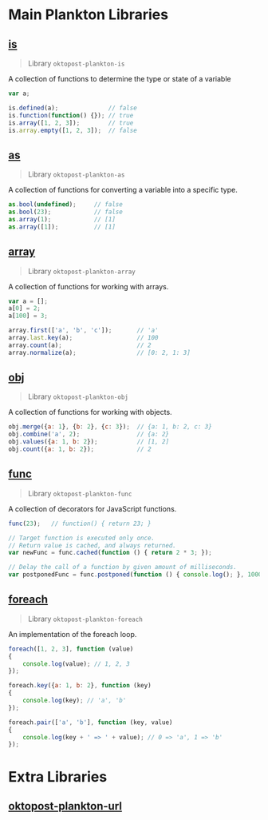 # Main Plankton Libraries


## [is](./plankton/is.md)

> Library `oktopost-plankton-is`

A collection of functions to determine the type or state of a variable

```js
var a;

is.defined(a);				// false
is.function(function() {});	// true
is.array([1, 2, 3]);		// true
is.array.empty([1, 2, 3]);	// false
```

## [as](./plankton/as.md)

> Library `oktopost-plankton-as`

A collection of functions for converting a variable into a specific type. 

```js
as.bool(undefined);		// false
as.bool(23);			// false
as.array(1);			// [1]
as.array([1]);			// [1]
```

## [array](./plankton/array.md)

> Library `oktopost-plankton-array`

A collection of functions for working with arrays.

```js
var a = [];
a[0] = 2;
a[100] = 3;

array.first(['a', 'b', 'c']);		// 'a'
array.last.key(a);					// 100
array.count(a);						// 2
array.normalize(a);					// [0: 2, 1: 3]
```

## [obj](./plankton/obj.md)

> Library `oktopost-plankton-obj`

A collection of functions for working with objects.

```js
obj.merge({a: 1}, {b: 2}, {c: 3});	// {a: 1, b: 2, c: 3}
obj.combine('a', 2);				// {a: 2}
obj.values({a: 1, b: 2});			// [1, 2]
obj.count({a: 1, b: 2});			// 2
```

## [func](./plankton/func.md)

> Library `oktopost-plankton-func`

A collection of decorators for JavaScript functions.

```js
func(23);	// function() { return 23; }

// Target function is executed only once.
// Return value is cached, and always returned.
var newFunc = func.cached(function () { return 2 * 3; });

// Delay the call of a function by given amount of milliseconds. 
var postponedFunc = func.postponed(function () { console.log(); }, 1000);
```

## [foreach](./plankton/foreach.md)

> Library `oktopost-plankton-foreach`

An implementation of the foreach loop.

```js
foreach([1, 2, 3], function (value) 
{
	console.log(value); // 1, 2, 3
});

foreach.key({a: 1, b: 2}, function (key) 
{
	console.log(key); // 'a', 'b'
});

foreach.pair(['a', 'b'], function (key, value) 
{
	console.log(key + ' => ' + value); // 0 => 'a', 1 => 'b'
});
```


# Extra Libraries

## [oktopost-plankton-url](./plankton/url.md)
